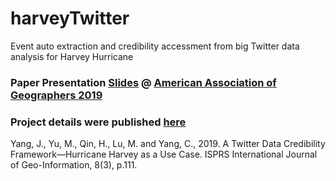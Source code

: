 # harveyTwitter

Event auto extraction and credibility accessment from big Twitter data analysis for Harvey Hurricane


### Paper Presentation [Slides](AAG2019_Yang.pdf) @ [American Association of Geographers 2019](https://aag.secure-abstracts.com/AAG%20Annual%20Meeting%202019/abstracts-gallery/19795) 


### Project details were published [here](https://www.mdpi.com/2220-9964/8/3/111)
Yang, J., Yu, M., Qin, H., Lu, M. and Yang, C., 2019. A Twitter Data Credibility Framework—Hurricane Harvey as a Use Case. ISPRS International Journal of Geo-Information, 8(3), p.111.
